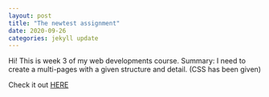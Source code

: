 ```yaml
---
layout: post
title: "The newtest assignment"
date: 2020-09-26 
categories: jekyll update
---
```


Hi! This is week 3 of my web developments course.
Summary: I need to create a multi-pages with a given structure and detail. (CSS has been given)

Check it out [HERE](https://manhdung20112000.github.io/bt-w3/html/headings.html)